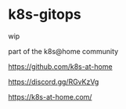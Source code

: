 # k8s-gitops



wip


part of the k8s@home community

https://github.com/k8s-at-home

https://discord.gg/RGvKzVg

https://k8s-at-home.com/
